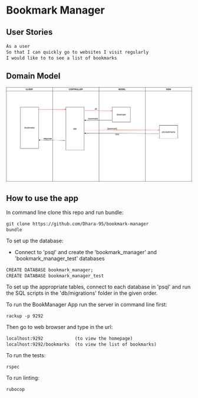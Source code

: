 # Bookmark Manager

**User Stories**
---

```
As a user
So that I can quickly go to websites I visit regularly
I would like to to see a list of bookmarks

```

**Domain Model**
---
![Domain Model](https://github.com/Dhara-95/bookmark-manager/blob/master/bookmark-manager/screenshots/Domain_Model.png)

**How to use the app**
---
In command line clone this repo and run bundle:

```
git clone https://github.com/Dhara-95/bookmark-manager
bundle
```

To set up the database:

- Connect to 'psql' and create the 'bookmark_manager' and 'bookmark_manager_test' databases

```
CREATE DATABASE bookmark_manager;
CREATE DATABASE bookmark_manager_test
```

To set up the appropriate tables, connect to each database in 'psql' and run the SQL scripts in the 'db/migrations' folder in the given order.

To run the BookManager App run the server in command line first:

```
rackup -p 9292
```

Then go to web browser and type in the url:

```
localhost:9292            (to view the homepage)
localhost:9292/bookmarks  (to view the list of bookmarks)
```

To run the tests:

```
rspec
```

To run linting:

```
rubocop
```

